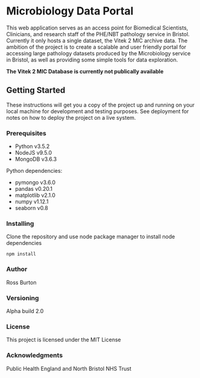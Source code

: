 # Microbiology Data Portal

This web application serves as an access point for Biomedical Scientists, Clinicians, and research staff of the PHE/NBT pathology service in Bristol. Currently it only hosts a single dataset, the Vitek 2 MIC archive data. The ambition of the project is to create a scalable and user friendly portal for accessing large pathology datasets produced by the Microbiology service in Bristol, as well as providing some simple tools for data exploration.

**The Vitek 2 MIC Database is currently not publically available**

## Getting Started

These instructions will get you a copy of the project up and running on your local machine for development and testing purposes. See deployment for notes on how to deploy the project on a live system.

### Prerequisites

* Python v3.5.2
* NodeJS v9.5.0
* MongoDB v3.6.3

Python dependencies:
* pymongo v3.6.0
* pandas v0.20.1
* matplotlib v2.1.0
* numpy v1.12.1
* seaborn v0.8

### Installing

Clone the repository and use node package manager to install node dependencies

```
npm install
```

### Author

Ross Burton

### Versioning

Alpha build 2.0

### License

This project is licensed under the MIT License

### Acknowledgments

Public Health England and North Bristol NHS Trust

